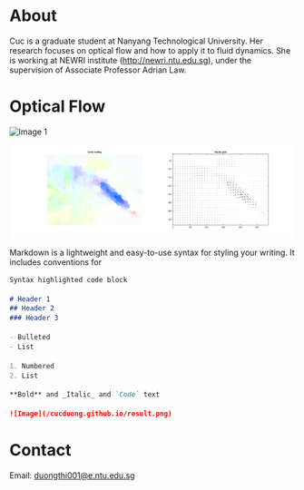 # About

Cuc is a graduate student at Nanyang Technological University. Her research focuses on optical flow and how to apply it to fluid dynamics. She is working at NEWRI institute (http://newri.ntu.edu.sg), under the supervision of Associate Professor Adrian Law.

# Optical Flow

![Image 1](cucduong.github.io/result.png)

![Image 2](result.png)

Markdown is a lightweight and easy-to-use syntax for styling your writing. It includes conventions for

```markdown
Syntax highlighted code block

# Header 1
## Header 2
### Header 3

- Bulleted
- List

1. Numbered
2. List

**Bold** and _Italic_ and `Code` text

![Image](/cucduong.github.io/result.png)

```


# Contact

Email: duongthi001@e.ntu.edu.sg

